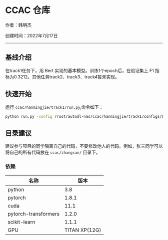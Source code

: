 # CCAC 仓库

作者：韩明杰

创建时间：2022年7月17日

<hr>

## 基线介绍
在track1任务下，用 Bert 实现的基本模型。训练1个epoch后，在验证集上 F1 指标为0.3212。其他任务track2、track3、track4暂未实现。

## 快速开始
运行 `ccac/hanmingjie/track1/run.py`,命令如下：
```bash
python run.py -config /root/autodl-nas/ccac/hanmingjie/track1/configs/base.yml
```

## 目录建议
建议参与项目的同学隔离自己的代码，不要修改他人的代码。例如，张三同学可以将自己的所有代码放在 `ccac/zhangsan/` 目录下。

### 依赖
| 名称 | 版本 |
| --- | --- |
| python | 3.8 |
| pytorch | 1.8.1 |
| cuda | 11.1 |
| pytorch-transformers | 1.2.0 |
| scikit-learn | 1.1.1 |
| GPU | TITAN XP(12G) |



